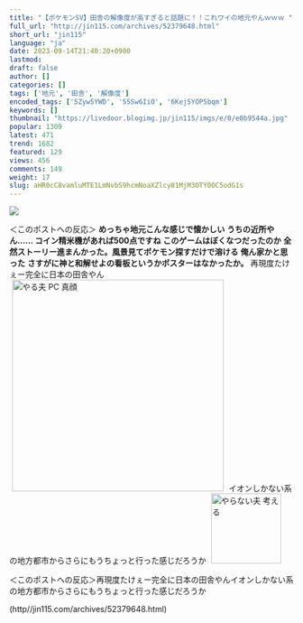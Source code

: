 ```yaml
---
title: "【ポケモンSV】田舎の解像度が高すぎると話題に！！これワイの地元やんｗｗｗ "
full_url: "http://jin115.com/archives/52379648.html"
short_url: "jin115"
language: "ja"
date: 2023-09-14T21:40:20+0900
lastmod: 
draft: false
author: []
categories: []
tags: ['地元', '田舎', '解像度']
encoded_tags: ['5Zyw5YWD', '55Sw6IiO', '6Kej5YOP5bqm']
keywords: []
thumbnail: "https://livedoor.blogimg.jp/jin115/imgs/e/0/e0b9544a.jpg"
popular: 1309
latest: 471
trend: 1682
featured: 129
views: 456
comments: 149
weight: 17
slug: aHR0cC8vamluMTE1LmNvbS9hcmNoaXZlcy81MjM3OTY0OC5odG1s
---
```


![](https://livedoor.blogimg.jp/jin115/imgs/e/0/e0b9544a.jpg)

<div><a name='more'></a> ＜このポストへの反応＞ <b>めっちゃ地元こんな感じで懐かしい</b> <b>うちの近所やん…… コイン精米機があれば500点ですね</b> <b>このゲームはぼくなつだったのか</b> <b>全然ストーリー進まんかった。風景見てポケモン探すだけで溶ける</b> <b>俺ん家かと思った</b> <b>さすがに神と和解せよの看板というかポスターはなかったか。</b> 再現度たけぇー完全に日本の田舎やん <img src='https//livedoor.blogimg.jp/jin115/imgs/2/9/299a62a7.gif' alt='やる夫 PC 真顔' width='375' border='0' hspace='5' class='pict'> イオンしかない系の地方都市からさらにもうちょっと行った感じだろうか <img src='https//livedoor.blogimg.jp/jin115/imgs/1/0/10da390b.gif' alt='やらない夫 考える' width='124' border='0' hspace='5' class='pict'> <p>＜このポストへの反応＞再現度たけぇー完全に日本の田舎やんイオンしかない系の地方都市からさらにもうちょっと行った感じだろうか</p></div>

(http//jin115.com/archives/52379648.html)
